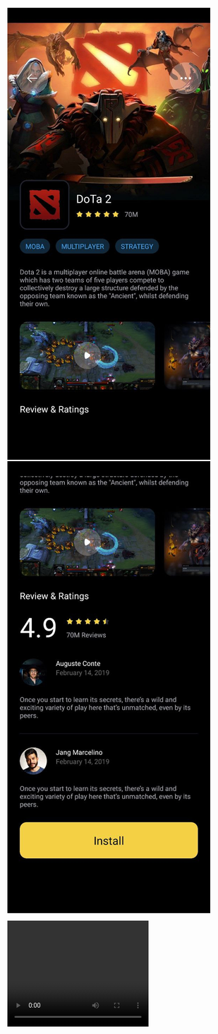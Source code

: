 ![screenshot](data/screenshot1.jpg)
![screenshot](data/screenshot2.jpg)

<video width="320" height="240" controls>
  <source src="data/demo.mp4" type="video/mp4">
</video>